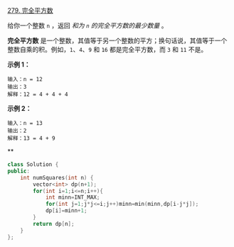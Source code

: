 
[279. 完全平方数](https://leetcode.cn/problems/perfect-squares/)



给你一个整数 `n` ，返回 *和为 `n` 的完全平方数的最少数量* 。

**完全平方数** 是一个整数，其值等于另一个整数的平方；换句话说，其值等于一个整数自乘的积。例如，`1`、`4`、`9` 和 `16` 都是完全平方数，而 `3` 和 `11` 不是。

 

**示例 1：**

```
输入：n = 12
输出：3 
解释：12 = 4 + 4 + 4
```

**示例 2：**

```
输入：n = 13
输出：2
解释：13 = 4 + 9
```



**

```cpp
class Solution {
public:
    int numSquares(int n) {
        vector<int> dp(n+1);
        for(int i=1;i<=n;i++){
            int minn=INT_MAX;
            for(int j=1;j*j<=i;j++)minn=min(minn,dp[i-j*j]);
            dp[i]=minn+1;
        }
        return dp[n];
    }
};
```


